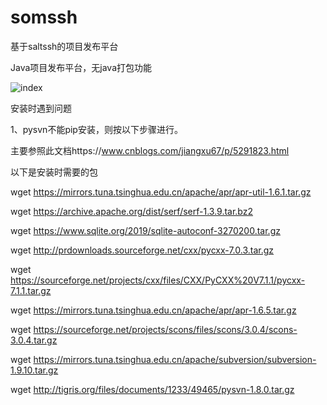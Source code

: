 # somssh
基于saltssh的项目发布平台

Java项目发布平台，无java打包功能

![index](https://imaojia.com/media/pictures/2018/09/19/somssh_dash.png)

安装时遇到问题

  1、pysvn不能pip安装，则按以下步骤进行。
  
  主要参照此文档https://www.cnblogs.com/jiangxu67/p/5291823.html
  
  以下是安装时需要的包
  
  wget https://mirrors.tuna.tsinghua.edu.cn/apache/apr/apr-util-1.6.1.tar.gz
  
  wget https://archive.apache.org/dist/serf/serf-1.3.9.tar.bz2
  
  wget https://www.sqlite.org/2019/sqlite-autoconf-3270200.tar.gz
  
  wget http://prdownloads.sourceforge.net/cxx/pycxx-7.0.3.tar.gz
  
  wget https://sourceforge.net/projects/cxx/files/CXX/PyCXX%20V7.1.1/pycxx-7.1.1.tar.gz
  
  wget https://mirrors.tuna.tsinghua.edu.cn/apache/apr/apr-1.6.5.tar.gz
  
  wget https://sourceforge.net/projects/scons/files/scons/3.0.4/scons-3.0.4.tar.gz
  
  wget https://mirrors.tuna.tsinghua.edu.cn/apache/subversion/subversion-1.9.10.tar.gz
  
  wget http://tigris.org/files/documents/1233/49465/pysvn-1.8.0.tar.gz
